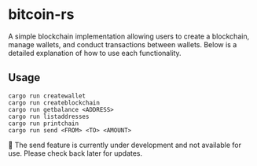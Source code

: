 # bitcoin-rs

A simple blockchain implementation allowing users to create a blockchain, manage wallets, and conduct transactions between wallets. Below is a detailed explanation of how to use each functionality.

## Usage

```
cargo run createwallet
cargo run createblockchain
cargo run getbalance <ADDRESS>
cargo run listaddresses
cargo run printchain
cargo run send <FROM> <TO> <AMOUNT>
```

🚧 The send feature is currently under development and not available for use. Please check back later for updates.